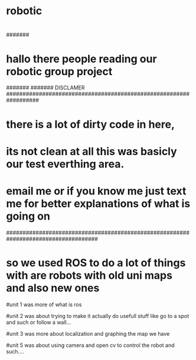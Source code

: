 # robotic
# 
#######
# hallo there people reading our robotic group project 
#######
####### DISCLAMER ##################################################################
# there is a lot of dirty code in here, 
# its not clean at all this was basicly our test everthing area.

# email me or if you know me just text me for better explanations of what is going on
####################################################################################

# so we used ROS to do a lot of things with are robots with old uni maps and also new ones 

#unit 1 was more of what is ros
 
#unit 2 was about trying to make it actually do usefull stuff like go to a spot and such or follow a wall...

#unit 3 was more about localization and graphing the map we have 

#unit 5 was about using camera and open cv to control the robot and such....



